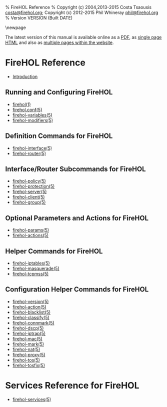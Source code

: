 % FireHOL Reference
% Copyright (c) 2004,2013-2015 Costa Tsaousis <costa@firehol.org>; Copyright (c) 2012-2015 Phil Whineray <phil@firehol.org>
% Version VERSION (Built DATE)

\newpage

<!--
  This file is processed to include inline the individual pages
  single-page HTML and PDF. It is used as-is as a contents page
  for multi-page formats.
  -->

The latest version of this manual is available online as a
[PDF](http://firehol.org/firehol-manual.pdf), as
[single page HTML](http://firehol.org/firehol-manual.html)
and also as
[multiple pages within the website](http://firehol.org/firehol-manual/).

# FireHOL Reference

* [Introduction](introduction.md)

## Running and Configuring FireHOL

* [firehol(1)](firehol.1.md)
* [firehol.conf(5)](firehol-conf.5.md)
* [firehol-variables(5)](firehol-variables.5.md)
* [firehol-modifiers(5)](firehol-modifiers.5.md)

## Definition Commands for FireHOL

* [firehol-interface(5)](firehol-interface.5.md)
* [firehol-router(5)](firehol-router.5.md)

## Interface/Router Subcommands for FireHOL

* [firehol-policy(5)](firehol-policy.5.md)
* [firehol-protection(5)](firehol-protection.5.md)
* [firehol-server(5)](firehol-server.5.md)
* [firehol-client(5)](firehol-client.5.md)
* [firehol-group(5)](firehol-group.5.md)

## Optional Parameters and Actions for FireHOL

* [firehol-params(5)](firehol-params.5.md)
* [firehol-actions(5)](firehol-actions.5.md)

## Helper Commands for FireHOL

* [firehol-iptables(5)](firehol-iptables.5.md)
* [firehol-masquerade(5)](firehol-masquerade.5.md)
* [firehol-tcpmss(5)](firehol-tcpmss.5.md)

## Configuration Helper Commands for FireHOL

* [firehol-version(5)](firehol-version.5.md)
* [firehol-action(5)](firehol-action.5.md)
* [firehol-blacklist(5)](firehol-blacklist.5.md)
* [firehol-classify(5)](firehol-classify.5.md)
* [firehol-connmark(5)](firehol-connmark.5.md)
* [firehol-dscp(5)](firehol-dscp.5.md)
* [firehol-iptrap(5)](firehol-iptrap.5.md)
* [firehol-mac(5)](firehol-mac.5.md)
* [firehol-mark(5)](firehol-mark.5.md)
* [firehol-nat(5)](firehol-nat.5.md)
* [firehol-proxy(5)](firehol-proxy.5.md)
* [firehol-tos(5)](firehol-tos.5.md)
* [firehol-tosfix(5)](firehol-tosfix.5.md)

# Services Reference for FireHOL

* [firehol-services(5)](firehol-services.5.md)
